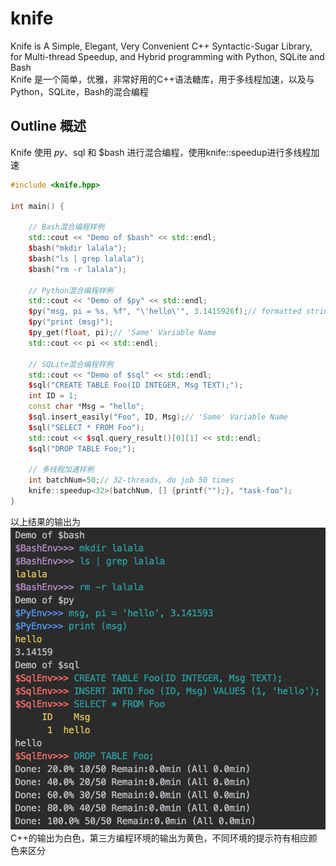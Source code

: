 # knife
  Knife is A Simple, Elegant, Very Convenient C++ Syntactic-Sugar Library, for Multi-thread Speedup, and Hybrid programming with Python, SQLite and Bash  
  Knife 是一个简单，优雅，非常好用的C++语法糖库，用于多线程加速，以及与Python，SQLite，Bash的混合编程
  
## Outline 概述
  Knife 使用 $py、$sql 和 $bash 进行混合编程，使用knife::speedup<N>进行多线程加速  

```C++
#include <knife.hpp>

int main() {

    // Bash混合编程样例
    std::cout << "Demo of $bash" << std::endl;
    $bash("mkdir lalala");
    $bash("ls | grep lalala");
    $bash("rm -r lalala");

    // Python混合编程样例
    std::cout << "Demo of $py" << std::endl;
    $py("msg, pi = %s, %f", "\'hello\'", 3.1415926f);// formatted string
    $py("print (msg)");
    $py_get(float, pi);// 'Same' Variable Name
    std::cout << pi << std::endl;

    // SQLite混合编程样例
    std::cout << "Demo of $sql" << std::endl;
    $sql("CREATE TABLE Foo(ID INTEGER, Msg TEXT);");
    int ID = 1;
    const char *Msg = "hello";
    $sql.insert_easily("Foo", ID, Msg);// 'Same' Variable Name
    $sql("SELECT * FROM Foo");
    std::cout << $sql.query_result()[0][1] << std::endl;
    $sql("DROP TABLE Foo;");

    // 多线程加速样例
    int batchNum=50;// 32-threads, do job 50 times
    knife::speedup<32>(batchNum, [] {printf("");}, "task-foo");
}
```
  以上结果的输出为  
  ![all_usage](https://github.com/FeifanXu/knife/blob/master/pic/all_usage_simple.png)  
  C++的输出为白色，第三方编程环境的输出为黄色，不同环境的提示符有相应颜色来区分